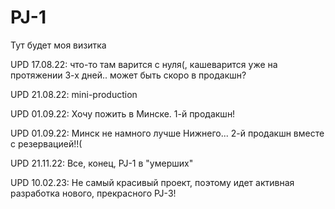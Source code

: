 # PJ-1
Тут будет моя визитка

UPD 17.08.22: что-то там варится с нуля(, кашеварится уже на протяжении 3-х дней.. может быть скоро в продакшн?

UPD 21.08.22: mini-production

UPD 01.09.22: Хочу пожить в Минске. 1-й продакшн!

UPD 01.09.22: Минск не намного лучше Нижнего... 2-й продакшн вместе с резервацией!!(

UPD 21.11.22: Все, конец, PJ-1 в "умерших"

UPD 10.02.23: Не самый красивый проект, поэтому идет активная разработка нового, прекрасного PJ-3!
